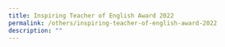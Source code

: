 ```yaml
---
title: Inspiring Teacher of English Award 2022
permalink: /others/inspiring-teacher-of-english-award-2022
description: ""
---
```

